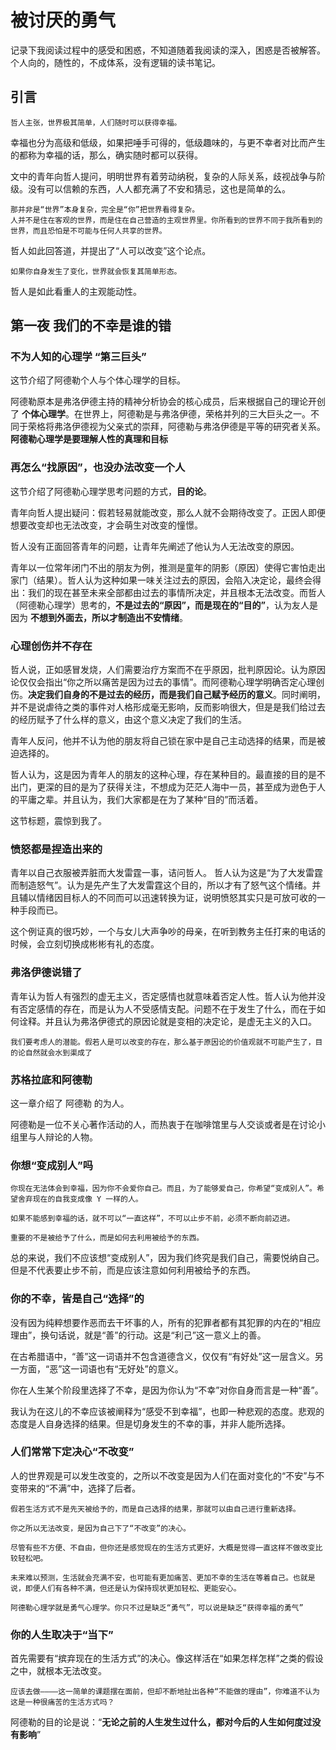 # 被讨厌的勇气

记录下我阅读过程中的感受和困惑，不知道随着我阅读的深入，困惑是否被解答。
个人向的，随性的，不成体系，没有逻辑的读书笔记。

## 引言

	哲人主张，世界极其简单，人们随时可以获得幸福。

幸福也分为高级和低级，如果把唾手可得的，低级趣味的，与更不幸者对比而产生的都称为幸福的话，那么，确实随时都可以获得。

文中的青年向哲人提问，明明世界有着劳动纳税，复杂的人际关系，歧视战争与阶级。没有可以信赖的东西，人人都充满了不安和猜忌，这也是简单的么。

	那并非是“世界”本身复杂，完全是“你”把世界看得复杂。
	人并不是住在客观的世界，而是住在自己营造的主观世界里。你所看到的世界不同于我所看到的世界，而且恐怕是不可能与任何人共享的世界。

哲人如此回答道，并提出了“人可以改变”这个论点。

	如果你自身发生了变化，世界就会恢复其简单形态。

哲人是如此看重人的主观能动性。

## 第一夜 我们的不幸是谁的错

### 不为人知的心理学 “第三巨头”

这节介绍了阿德勒个人与个体心理学的目标。

阿德勒原本是弗洛伊德主持的精神分析协会的核心成员，后来根据自己的理论开创了 **个体心理学**。在世界上，阿德勒是与弗洛伊德，荣格并列的三大巨头之一。不同于荣格将弗洛伊德视为父亲式的崇拜，阿德勒与弗洛伊德是平等的研究者关系。**阿德勒心理学是要理解人性的真理和目标**

### 再怎么“找原因”，也没办法改变一个人

这节介绍了阿德勒心理学思考问题的方式，**目的论**。

青年向哲人提出疑问：假若轻易就能改变，那么人就不会期待改变了。正因人即便想要改变却也无法改变，才会萌生对改变的憧憬。

哲人没有正面回答青年的问题，让青年先阐述了他认为人无法改变的原因。

青年以一位常年闭门不出的朋友为例，推测是童年的阴影（原因）使得它害怕走出家门（结果）。哲人认为这种如果一味关注过去的原因，会陷入决定论，最终会得出：我们的现在甚至未来全部都由过去的事情所决定，并且根本无法改变。而哲人（阿德勒心理学）思考的，**不是过去的“原因”，而是现在的“目的”**，认为友人是因为 **不想到外面去，所以才制造出不安情绪**。

### 心理创伤并不存在

哲人说，正如感冒发烧，人们需要治疗方案而不在乎原因，批判原因论。认为原因论仅仅会指出“你之所以痛苦是因为过去的事情”。而阿德勒心理学明确否定心理创伤。**决定我们自身的不是过去的经历，而是我们自己赋予经历的意义**。同时阐明，并不是说虐待之类的事件对人格形成毫无影响，反而影响很大，但是是我们给过去的经历赋予了什么样的意义，由这个意义决定了我们的生活。

青年人反问，他并不认为他的朋友将自己锁在家中是自己主动选择的结果，而是被迫选择的。

哲人认为，这是因为青年人的朋友的这种心理，存在某种目的。最直接的目的是不出门，更深的目的是为了获得关注，不想成为茫茫人海中一员，甚至成为逊色于人的平庸之辈。并且认为，我们大家都是在为了某种“目的”而活着。

这节标题，震惊到我了。

### 愤怒都是捏造出来的

青年以自己衣服被弄脏而大发雷霆一事，诘问哲人。
哲人认为这是“为了大发雷霆而制造怒气”。认为是先产生了大发雷霆这个目的，所以才有了怒气这个情绪。并且辅以情绪因目标人的不同而可以迅速转换为证，说明愤怒其实只是可放可收的一种手段而已。

这个例证真的很巧妙，一个与女儿大声争吵的母亲，在听到教务主任打来的电话的时候，会立刻切换成彬彬有礼的态度。

### 弗洛伊德说错了

青年认为哲人有强烈的虚无主义，否定感情也就意味着否定人性。哲人认为他并没有否定感情的存在，而是认为人不受感情支配。问题不在于发生了什么，而在于如何诠释。并且认为弗洛伊德式的原因论就是变相的决定论，是虚无主义的入口。

	我们要考虑人的潜能。假若人是可以改变的存在，那么基于原因论的价值观就不可能产生了，目的论自然就会水到渠成了

### 苏格拉底和阿德勒

这一章介绍了 阿德勒 的为人。

阿德勒是一位不关心著作活动的人，而热衷于在咖啡馆里与人交谈或者是在讨论小组里与人辩论的人物。

### 你想“变成别人”吗

	你现在无法体会到幸福，因为你不会爱你自己。而且，为了能够爱自己，你希望“变成别人”。希望舍弃现在的自我变成像 Y 一样的人。

	如果不能感到幸福的话，就不可以“一直这样”，不可以止步不前，必须不断向前迈进。

	重要的不是被给予了什么，而是如何去利用被给予的东西。

总的来说，我们不应该想“变成别人”，因为我们终究是我们自己，需要悦纳自己。但是不代表要止步不前，而是应该注意如何利用被给予的东西。

### 你的不幸，皆是自己“选择”的

没有因为纯粹想要作恶而去干坏事的人，所有的犯罪者都有其犯罪的内在的“相应理由”，换句话说，就是“善”的行动。这是“利己”这一意义上的善。

在古希腊语中，“善”这一词语并不包含道德含义，仅仅有“有好处”这一层含义。另一方面，“恶”这一词语也有“无好处”的意义。

你在人生某个阶段里选择了不幸，是因为你认为“不幸”对你自身而言是一种“善”。

我认为在这儿的不幸应该被阐释为“感受不到幸福”，也即一种悲观的态度。悲观的态度是人自身选择的结果。但是切身发生的不幸的事，并非人能所选择。

### 人们常常下定决心“不改变”

人的世界观是可以发生改变的，之所以不改变是因为人们在面对变化的“不安”与不变带来的“不满”中，选择了后者。

	假若生活方式不是先天被给予的，而是自己选择的结果，那就可以由自己进行重新选择。

	你之所以无法改变，是因为自己下了“不改变”的决心。

	尽管有些不方便、不自由，但你还是感觉现在的生活方式更好，大概是觉得一直这样不做改变比较轻松吧。

	未来难以预测，生活就会充满不安，也可能有更加痛苦、更加不幸的生活在等着自己。也就是说，即便人们有各种不满，但还是认为保持现状更加轻松、更能安心。

	阿德勒心理学就是勇气心理学。你只不过是缺乏“勇气”，可以说是缺乏“获得幸福的勇气”

### 你的人生取决于“当下”

首先需要有“摈弃现在的生活方式”的决心。像这样活在“如果怎样怎样”之类的假设之中，就根本无法改变。

	应该去做————这一简单的课题摆在面前，但却不断地扯出各种“不能做的理由”，你难道不认为这是一种很痛苦的生活方式吗？

阿德勒的目的论是说：“**无论之前的人生发生过什么，都对今后的人生如何度过没有影响**”

